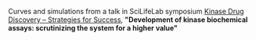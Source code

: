 Curves and simulations from a talk in SciLifeLab symposium [Kinase Drug Discovery – Strategies for Success](https://www.scilifelab.se/event/kinase-drug-discovery-strategies-for-success/), **"Development of kinase biochemical assays: scrutinizing the system for a higher value"**
